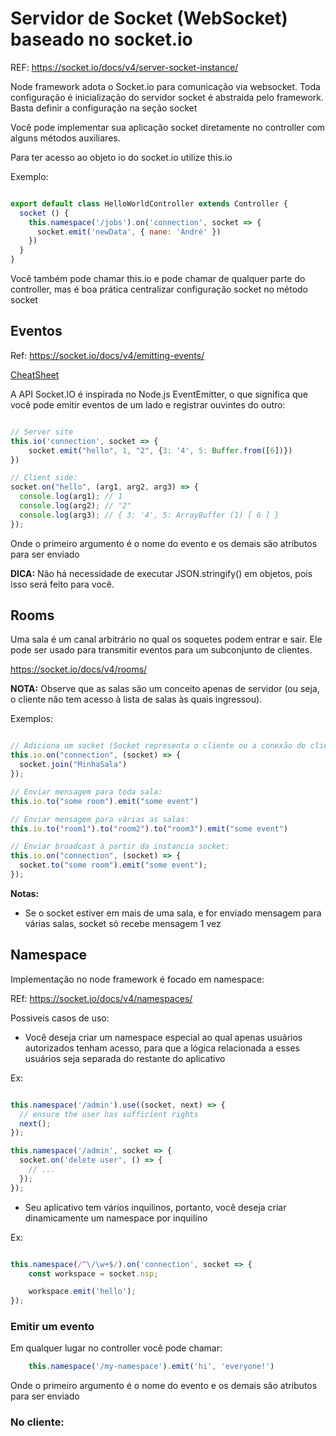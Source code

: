 # Servidor de Socket (WebSocket) baseado no socket.io

REF: https://socket.io/docs/v4/server-socket-instance/


Node framework adota o Socket.io para comunicação via websocket. Toda configuração é inicialização do servidor socket é abstraida pelo framework.
Basta definir a configuração na seção socket

Você pode implementar sua aplicação socket diretamente no controller com alguns métodos auxiliares.

Para ter acesso ao objeto io do socket.io utilize this.io

Exemplo:

```javascript

export default class HelloWorldController extends Controller {
  socket () {
    this.namespace('/jobs').on('connection', socket => {
      socket.emit('newData', { nane: 'André' })
    })
  }
}

```
Você também pode chamar this.io e pode chamar de qualquer parte do controller, mas é boa prática centralizar configuração socket no método socket


## Eventos

Ref: https://socket.io/docs/v4/emitting-events/

[CheatSheet](https://socket.io/docs/v4/emit-cheatsheet/)


A API Socket.IO é inspirada no Node.js EventEmitter, o que significa que você pode emitir eventos de um lado e registrar ouvintes do outro:

```javascript

// Server site
this.io('connection', socket => {
    socket.emit("hello", 1, "2", {3: '4', 5: Buffer.from([6])})
})

// Client side:
socket.on("hello", (arg1, arg2, arg3) => {
  console.log(arg1); // 1
  console.log(arg2); // "2"
  console.log(arg3); // { 3: '4', 5: ArrayBuffer (1) [ 6 ] }
});

```

Onde o primeiro argumento é o nome do evento e os demais são atributos para ser enviado


**DICA:** Não há necessidade de executar JSON.stringify() em objetos, pois isso será feito para você.


## Rooms

Uma sala é um canal arbitrário no qual os soquetes podem entrar e sair. 
Ele pode ser usado para transmitir eventos para um subconjunto de clientes.

https://socket.io/docs/v4/rooms/

**NOTA:** Observe que as salas são um conceito apenas de servidor (ou seja, o cliente não tem acesso à lista de salas às quais ingressou).

Exemplos:
```javascript

// Adiciona um socket (Socket representa o cliente ou a conexão do cliente):
this.io.on("connection", (socket) => {
  socket.join("MinhaSala")
});

// Enviar mensagem para toda sala:
this.io.to("some room").emit("some event")

// Enviar mensagem para várias as salas:
this.io.to("room1").to("room2").to("room3").emit("some event")

// Enviar broadcast à partir da instancia socket:
this.io.on("connection", (socket) => {
  socket.to("some room").emit("some event");
});

```

**Notas:**
* Se o socket estiver em mais de uma sala, e for enviado mensagem para várias salas, socket só recebe mensagem 1 vez


## Namespace

Implementação no node framework é focado em namespace:

REf: https://socket.io/docs/v4/namespaces/

Possiveis casos de uso:

* Você deseja criar um namespace especial ao qual apenas usuários autorizados tenham acesso, para que a lógica
  relacionada a esses usuários seja separada do restante do aplicativo

Ex:
```javascript

this.namespace('/admin').use((socket, next) => {
  // ensure the user has sufficient rights
  next();
});

this.namespace('/admin', socket => {
  socket.on('delete user', () => {
    // ...
  });
});

```

* Seu aplicativo tem vários inquilinos, portanto, você deseja criar dinamicamente um namespace por inquilino

Ex:
```javascript

this.namespace(/^\/\w+$/).on('connection', socket => {
    const workspace = socket.nsp;

    workspace.emit('hello');
});
```


### Emitir um evento

Em qualquer lugar no controller você pode chamar:

```javascript
    this.namespace('/my-namespace').emit('hi', 'everyone!')

 ```

Onde o primeiro argumento é o nome do evento e os demais são atributos para ser enviado

### No cliente:

